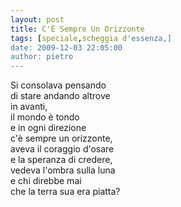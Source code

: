 ```yaml
---
layout: post
title: C'È Sempre Un Orizzonte
tags: [speciale,scheggia d'essenza,]
date: 2009-12-03 22:05:00
author: pietro
---
```

Si consolava pensando<br/>di stare andando altrove<br/>in avanti,<br/>il mondo è tondo<br/>e in ogni direzione<br/>c'è sempre un orizzonte,<br/>aveva il coraggio d'osare<br/>e la speranza di credere,<br/>vedeva l'ombra sulla luna<br/>e chi direbbe mai<br/>che la terra sua era piatta?
